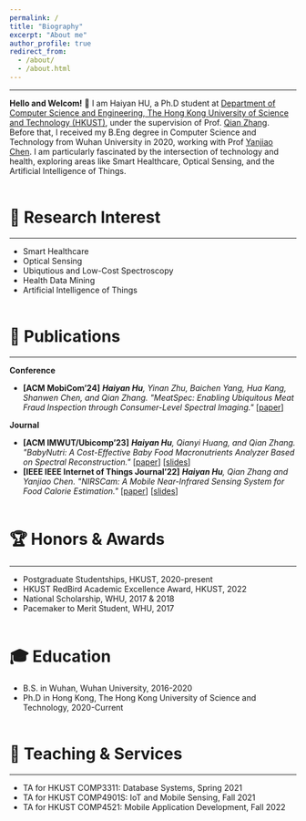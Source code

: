 ```yaml
---
permalink: /
title: "Biography"
excerpt: "About me"
author_profile: true
redirect_from: 
  - /about/
  - /about.html
---
```


---
**Hello and Welcom!** 👋 I am Haiyan HU, a Ph.D student at [Department of Computer Science and Engineering, The Hong Kong University of Science and Technology (HKUST)](https://cse.hkust.edu.hk/), under the supervision of Prof. [Qian Zhang](https://www.cse.ust.hk/~qianzh/). Before that, I received my B.Eng degree in Computer Science and Technology from Wuhan University in 2020, working with Prof [Yanjiao Chen](https://person.zju.edu.cn/en/0020875). I am particularly fascinated by the intersection of technology and health, exploring areas like Smart Healthcare, Optical Sensing, and the Artificial Intelligence of Things.
<br/><br/>

🌟 Research Interest
======
---
* Smart Healthcare  
* Optical Sensing  
* Ubiqutious and Low-Cost Spectroscopy  
* Health Data Mining  
* Artificial Intelligence of Things
<br/><br/>

📑 Publications
=====
---
**Conference**
- **[ACM MobiCom’24]** ***Haiyan Hu**, Yinan Zhu, Baichen Yang, Hua Kang, Shanwen Chen, and Qian Zhang. "MeatSpec: Enabling Ubiquitous Meat Fraud Inspection through Consumer-Level Spectral Imaging."* [[paper](https://www.sigmobile.org/mobicom/2024/program.html)]

**Journal**
- **[ACM IMWUT/Ubicomp’23]** ***Haiyan Hu**, Qianyi Huang, and Qian Zhang. "BabyNutri: A Cost-Effective Baby Food Macronutrients Analyzer Based on Spectral Reconstruction."* [[paper](https://dl.acm.org/doi/10.1145/3580858)] [[slides](/files/BabyNutri.pptx)]
- **[IEEE IEEE Internet of Things Journal’22]** ***Haiyan Hu**, Qian Zhang and Yanjiao Chen. "NIRSCam: A Mobile Near-Infrared Sensing System for Food Calorie Estimation."* [[paper](https://ieeexplore.ieee.org/document/9745595)] [[slides](/files/NIRSCAM.pptx)]
<br/><br/>

🏆 Honors & Awards
====
---
- Postgraduate Studentships, HKUST, 2020-present
- HKUST RedBird Academic Excellence Award, HKUST, 2022
- National Scholarship, WHU, 2017 & 2018
- Pacemaker to Merit Student, WHU, 2017
<br/><br/>

🎓 Education
======
- B.S. in Wuhan, Wuhan University, 2016-2020
- Ph.D in Hong Kong, The Hong Kong University of Science and Technology, 2020-Current
<br/><br/>

👥 Teaching & Services
====
---
- TA for HKUST COMP3311: Database Systems, Spring 2021
- TA for HKUST COMP4901S: IoT and Mobile Sensing, Fall 2021
- TA for HKUST COMP4521: Mobile Application Development, Fall 2022
